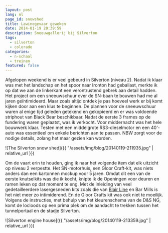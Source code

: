 ```yaml
---
layout: post
lang: nl
page_id: snowshed
title: Lawinegevaar geweken
date: 2014-01-19 20:39:59
description: Sneeuwgallerij bij Silverton
tags:
  - silverton
  - colorado
categories:
  - n-schaal
  - treinen
featured: false
---
```


Afgelopen weekend is er veel gebeurd in Silverton (niveau 2). Nadat ik klaar was met het landschap en het spoor naar Ironton had geballast, merkte ik op dat we aan de linkerkant een verontrustend gebrek aan detail hadden. Het project om een sneeuwschuur over de SN-baan te bouwen had me al jaren geïntimideerd. Maar zoals altijd ontdek je pas hoeveel werk er bij komt kijken door aan een klus te beginnen. De plannen voor de sneeuwschuur waren al enige tijd geleden getekend en gekopieerd en er was voldoende striphout van Black Bear beschikbaar. Nadat de eerste 3 frames op de fundering waren geplaatst, was ik verkocht. Voor middernacht was het hele bouwwerk klaar. Testen met een middelgrote RS3-dieselmotor en een 40'-auto was essentieel om enkele berichten aan te passen. NBW zorgt voor de nodige details, zolang het maar gezien kan worden.

![The Silverton snow shed]({{ "/assets/img/blog/20140119-211935.jpg" | relative_url }})

Om de vaart erin te houden, ging ik naar het volgende item dat elk uitzicht op niveau 2 verpestte. Het SN-motorhuis, een Gloor Craft-kit, was niets anders dan een kartonnen mockup voor 5 jaren. Omdat dit een van de eerste knutselkits was die ik kocht, knipte ik de Openingen voor deuren en ramen leken op dat moment te eng. Met de inleiding van veel gedetailleerdere lasergesneden kits zoals die van [Blair Line](https://www.blairline.com/) en Bar Mills is het niet meer zo intimiderend. En de Gloor Crafts kit was ook niet te moeilijk. Volgens de instructies, met behulp van het kleurenschema van de D&S NG, komt de locloods op een prima plek om de aandacht te trekken tussen het tunnelportaal en de stadje Silverton.

![Silverton engine house]({{ "/assets/img/blog/20140119-213359.jpg" | relative_url }})
